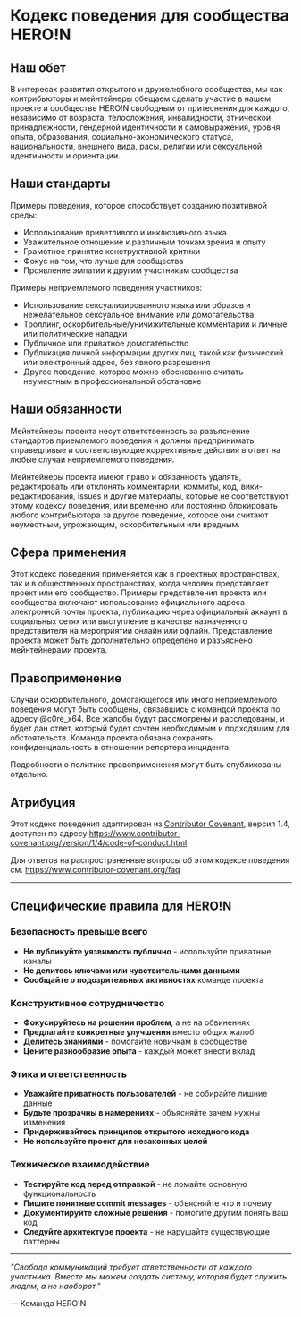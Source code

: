 # Кодекс поведения для сообщества HERO!N

## Наш обет

В интересах развития открытого и дружелюбного сообщества, мы как контрибьюторы и мейнтейнеры обещаем сделать участие в нашем проекте и сообществе HERO!N свободным от притеснения для каждого, независимо от возраста, телосложения, инвалидности, этнической принадлежности, гендерной идентичности и самовыражения, уровня опыта, образования, социально-экономического статуса, национальности, внешнего вида, расы, религии или сексуальной идентичности и ориентации.

## Наши стандарты

Примеры поведения, которое способствует созданию позитивной среды:

- Использование приветливого и инклюзивного языка
- Уважительное отношение к различным точкам зрения и опыту
- Грамотное принятие конструктивной критики
- Фокус на том, что лучше для сообщества
- Проявление эмпатии к другим участникам сообщества

Примеры неприемлемого поведения участников:

- Использование сексуализированного языка или образов и нежелательное сексуальное внимание или домогательства
- Троллинг, оскорбительные/уничижительные комментарии и личные или политические нападки
- Публичное или приватное домогательство
- Публикация личной информации других лиц, такой как физический или электронный адрес, без явного разрешения
- Другое поведение, которое можно обоснованно считать неуместным в профессиональной обстановке

## Наши обязанности

Мейнтейнеры проекта несут ответственность за разъяснение стандартов приемлемого поведения и должны предпринимать справедливые и соответствующие коррективные действия в ответ на любые случаи неприемлемого поведения.

Мейнтейнеры проекта имеют право и обязанность удалять, редактировать или отклонять комментарии, коммиты, код, вики-редактирования, issues и другие материалы, которые не соответствуют этому кодексу поведения, или временно или постоянно блокировать любого контрибьютора за другое поведение, которое они считают неуместным, угрожающим, оскорбительным или вредным.

## Сфера применения

Этот кодекс поведения применяется как в проектных пространствах, так и в общественных пространствах, когда человек представляет проект или его сообщество. Примеры представления проекта или сообщества включают использование официального адреса электронной почты проекта, публикацию через официальный аккаунт в социальных сетях или выступление в качестве назначенного представителя на мероприятии онлайн или офлайн. Представление проекта может быть дополнительно определено и разъяснено мейнтейнерами проекта.

## Правоприменение

Случаи оскорбительного, домогающегося или иного неприемлемого поведения могут быть сообщены, связавшись с командой проекта по адресу @c0re_x64. Все жалобы будут рассмотрены и расследованы, и будет дан ответ, который будет сочтен необходимым и подходящим для обстоятельств. Команда проекта обязана сохранять конфиденциальность в отношении репортера инцидента.

Подробности о политике правоприменения могут быть опубликованы отдельно.

## Атрибуция

Этот кодекс поведения адаптирован из [Contributor Covenant][homepage], версия 1.4, доступен по адресу https://www.contributor-covenant.org/version/1/4/code-of-conduct.html

[homepage]: https://www.contributor-covenant.org

Для ответов на распространенные вопросы об этом кодексе поведения см. https://www.contributor-covenant.org/faq

---

## Специфические правила для HERO!N

### Безопасность превыше всего
- **Не публикуйте уязвимости публично** - используйте приватные каналы
- **Не делитесь ключами или чувствительными данными**
- **Сообщайте о подозрительных активностях** команде проекта

### Конструктивное сотрудничество
- **Фокусируйтесь на решении проблем**, а не на обвинениях
- **Предлагайте конкретные улучшения** вместо общих жалоб
- **Делитесь знаниями** - помогайте новичкам в сообществе
- **Цените разнообразие опыта** - каждый может внести вклад

### Этика и ответственность
- **Уважайте приватность пользователей** - не собирайте лишние данные
- **Будьте прозрачны в намерениях** - объясняйте зачем нужны изменения
- **Придерживайтесь принципов открытого исходного кода**
- **Не используйте проект для незаконных целей**

### Техническое взаимодействие
- **Тестируйте код перед отправкой** - не ломайте основную функциональность
- **Пишите понятные commit messages** - объясняйте что и почему
- **Документируйте сложные решения** - помогите другим понять ваш код
- **Следуйте архитектуре проекта** - не нарушайте существующие паттерны

---

*"Свобода коммуникаций требует ответственности от каждого участника. Вместе мы можем создать систему, которая будет служить людям, а не наоборот."*

— Команда HERO!N
